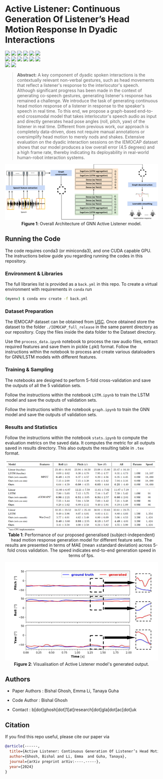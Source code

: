 # Active Listener: Continuous Generation Of Listener’s Head Motion Response In Dyadic Interactions
[![](https://img.shields.io/github/stars/Y-debug-sys/Diffusion-TS.svg)](https://github.com/bigzen/Active-Listener/stargazers)
[![](https://img.shields.io/github/forks/Y-debug-sys/Diffusion-TS.svg)](https://github.com/bigzen/Active-Listener/network) 
[![](https://img.shields.io/badge/license-MIT-blue.svg)](https://github.com/bigzen/Active-Listener/blob/main/LICENSE) 
<img src="https://img.shields.io/badge/python-3.10-blue">
<img src="https://img.shields.io/badge/pytorch-2.4-orange">
<img src="https://img.shields.io/badge/cuda-12.1-orange"><br>
<img src="https://img.shields.io/badge/numpy-1.24-green">
<img src="https://img.shields.io/badge/pickle-0.7-green">
<img src="https://img.shields.io/badge/librosa-0.10-green">
<img src="https://img.shields.io/badge/audiofile-1.3-green">
<img src="https://img.shields.io/badge/transformers-4.33-green">
<img src="https://img.shields.io/badge/opensmile-2.4-green"><br>
<img src="https://img.shields.io/badge/scipy-1.10-green">
<img src="https://img.shields.io/badge/torchaudio-2.4-green">

> **Abstract:** A key component of dyadic spoken interactions is the contextually relevant non-verbal gestures, such as head movements that reflect a listener's response to the interlocutor's speech. Although significant progress has been made in the context of generating co-speech gestures, generating listener's response has remained a challenge. We introduce the task of generating continuous head motion response of a listener in response to the speaker's speech in real time. To this end, we propose a graph-based end-to-end crossmodal model that takes interlocutor's speech audio as input and directly generates head pose angles (roll, pitch, yaw) of the listener in real time. Different from previous work, our approach is completely data-driven, does not require manual annotations or oversimplify head motion to merely nods and shakes. Extensive evaluation on the dyadic interaction sessions on the IEMOCAP dataset shows that our model produces a low overall error (4.5 degrees) and a high frame rate, thereby indicating its deployability in real-world human-robot interaction systems.


<p align="center">
  <img src="model.svg" alt="">
  <br>
  <b>Figure 1</b>: Overall Architecture of GNN Active Listener model.
</p>

## Running the Code

 The code requires conda3 (or miniconda3), and one CUDA capable GPU. The instructions below guide you regarding running the codes in this repository. 

### Environment & Libraries

The full libraries list is provided as a `back.yml` in this repo. To create a virtual environment with requirements in `conda` run

~~~bash
(myenv) $ conda env create -f back.yml
~~~

### Dataset Preparation

The IEMOCAP dataset can be obtained from [USC](https://sail.usc.edu/iemocap/iemocap_release.htm). Once obtained store the dataset to the folder `./IEMOCAP_full_release` in the same parent directory as our repository. Copy the files inside the data folder to the Dataset directory.

Use the `process_data.ipynb` notebook to process the raw audio files, extract required features and save them in pickle (.pkl) format. Follow the instructions within the notebook to process and create various dataloaders for GNN/LSTM models with different features. 

### Training & Sampling

The notebooks are designed to perform 5-fold cross-validation and save the outputs of all the 5 validation sets.

Follow the instructions within the notebook `LSTM.ipynb` to train the LSTM model and save the outputs of validation sets.

Follow the instructions within the notebook `graph.ipynb` to train the GNN model and save the outputs of validation sets.

### Results and Statistics

Follow the instructions within the notebook `stats.ipynb` to compute the evaluation metrics on the saved data. It computes the metric for all outputs saved in results directory. This also outputs the resulting table in `.tex` format.

<p align="center">
  <img src="table.png" alt="">
  <br>
  <b>Table 1</b>: Performance of our proposed generalised (subject-independent) head motion response generation model for different feature sets. The results are presented in terms of MAE (mean ±standard deviation) across 5-fold cross validation. The speed indicates end-to-end generation speed in terms of fps.
</p>

<p align="center">
  <img src="vis.png" alt="">
  <br>
  <b>Figure 2</b>: Visualisation of Active Listener model's generated output.
</p>

## Authors

* Paper Authors : Bishal Ghosh, Emma Li, Tanaya Guha

* Code Author : Bishal Ghosh

* Contact : b[dot]ghosh[dot]1[at]research[dot]gla[dot]ac[dot]uk


## Citation
If you find this repo useful, please cite our paper via
```bibtex
@article{------,
  title={Active Listener: Continuous Generation Of Listener’s Head Motion Response In Dyadic Interactions},
  author={Ghosh, Bishal and Li, Emma  and Guha, Tanaya},
  journal={arXiv preprint arXiv:----.-----},
  year={2024}
}
```
